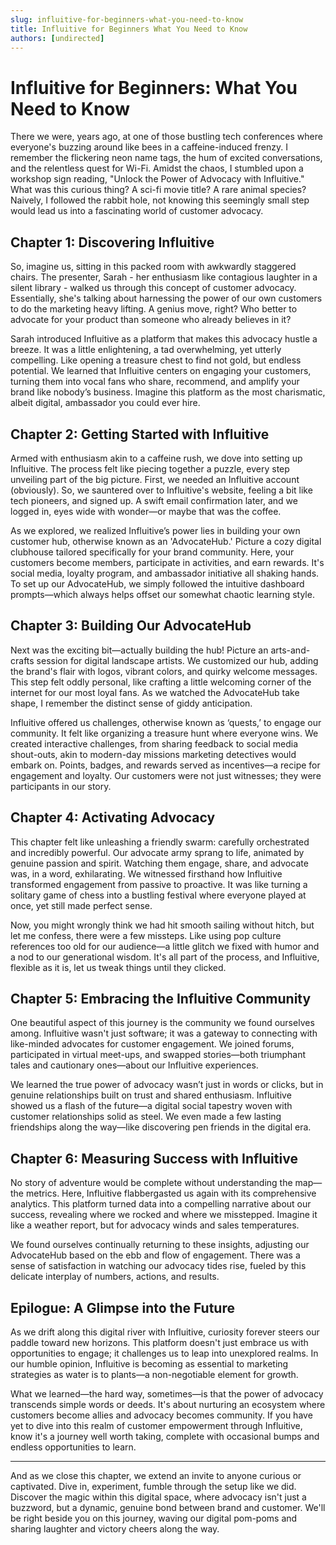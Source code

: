 ```yaml
---
slug: influitive-for-beginners-what-you-need-to-know
title: Influitive for Beginners What You Need to Know
authors: [undirected]
---
```



# Influitive for Beginners: What You Need to Know

There we were, years ago, at one of those bustling tech conferences where everyone's buzzing around like bees in a caffeine-induced frenzy. I remember the flickering neon name tags, the hum of excited conversations, and the relentless quest for Wi-Fi. Amidst the chaos, I stumbled upon a workshop sign reading, "Unlock the Power of Advocacy with Influitive." What was this curious thing? A sci-fi movie title? A rare animal species? Naively, I followed the rabbit hole, not knowing this seemingly small step would lead us into a fascinating world of customer advocacy.

## Chapter 1: Discovering Influitive

So, imagine us, sitting in this packed room with awkwardly staggered chairs. The presenter, Sarah - her enthusiasm like contagious laughter in a silent library - walked us through this concept of customer advocacy. Essentially, she's talking about harnessing the power of our own customers to do the marketing heavy lifting. A genius move, right? Who better to advocate for your product than someone who already believes in it?

Sarah introduced Influitive as a platform that makes this advocacy hustle a breeze. It was a little enlightening, a tad overwhelming, yet utterly compelling. Like opening a treasure chest to find not gold, but endless potential. We learned that Influitive centers on engaging your customers, turning them into vocal fans who share, recommend, and amplify your brand like nobody’s business. Imagine this platform as the most charismatic, albeit digital, ambassador you could ever hire.

## Chapter 2: Getting Started with Influitive

Armed with enthusiasm akin to a caffeine rush, we dove into setting up Influitive. The process felt like piecing together a puzzle, every step unveiling part of the big picture. First, we needed an Influitive account (obviously). So, we sauntered over to Influitive's website, feeling a bit like tech pioneers, and signed up. A swift email confirmation later, and we logged in, eyes wide with wonder—or maybe that was the coffee.

As we explored, we realized Influitive’s power lies in building your own customer hub, otherwise known as an 'AdvocateHub.' Picture a cozy digital clubhouse tailored specifically for your brand community. Here, your customers become members, participate in activities, and earn rewards. It's social media, loyalty program, and ambassador initiative all shaking hands. To set up our AdvocateHub, we simply followed the intuitive dashboard prompts—which always helps offset our somewhat chaotic learning style.

## Chapter 3: Building Our AdvocateHub

Next was the exciting bit—actually building the hub! Picture an arts-and-crafts session for digital landscape artists. We customized our hub, adding the brand's flair with logos, vibrant colors, and quirky welcome messages. This step felt oddly personal, like crafting a little welcoming corner of the internet for our most loyal fans. As we watched the AdvocateHub take shape, I remember the distinct sense of giddy anticipation.

Influitive offered us challenges, otherwise known as ‘quests,’ to engage our community. It felt like organizing a treasure hunt where everyone wins. We created interactive challenges, from sharing feedback to social media shout-outs, akin to modern-day missions marketing detectives would embark on. Points, badges, and rewards served as incentives—a recipe for engagement and loyalty. Our customers were not just witnesses; they were participants in our story.

## Chapter 4: Activating Advocacy

This chapter felt like unleashing a friendly swarm: carefully orchestrated and incredibly powerful. Our advocate army sprang to life, animated by genuine passion and spirit. Watching them engage, share, and advocate was, in a word, exhilarating. We witnessed firsthand how Influitive transformed engagement from passive to proactive. It was like turning a solitary game of chess into a bustling festival where everyone played at once, yet still made perfect sense.

Now, you might wrongly think we had hit smooth sailing without hitch, but let me confess, there were a few missteps. Like using pop culture references too old for our audience—a little glitch we fixed with humor and a nod to our generational wisdom. It's all part of the process, and Influitive, flexible as it is, let us tweak things until they clicked.

## Chapter 5: Embracing the Influitive Community

One beautiful aspect of this journey is the community we found ourselves among. Influitive wasn't just software; it was a gateway to connecting with like-minded advocates for customer engagement. We joined forums, participated in virtual meet-ups, and swapped stories—both triumphant tales and cautionary ones—about our Influitive experiences.

We learned the true power of advocacy wasn’t just in words or clicks, but in genuine relationships built on trust and shared enthusiasm. Influitive showed us a flash of the future—a digital social tapestry woven with customer relationships solid as steel. We even made a few lasting friendships along the way—like discovering pen friends in the digital era.

## Chapter 6: Measuring Success with Influitive

No story of adventure would be complete without understanding the map—the metrics. Here, Influitive flabbergasted us again with its comprehensive analytics. This platform turned data into a compelling narrative about our success, revealing where we rocked and where we misstepped. Imagine it like a weather report, but for advocacy winds and sales temperatures.

We found ourselves continually returning to these insights, adjusting our AdvocateHub based on the ebb and flow of engagement. There was a sense of satisfaction in watching our advocacy tides rise, fueled by this delicate interplay of numbers, actions, and results.

## Epilogue: A Glimpse into the Future

As we drift along this digital river with Influitive, curiosity forever steers our paddle toward new horizons. This platform doesn't just embrace us with opportunities to engage; it challenges us to leap into unexplored realms. In our humble opinion, Influitive is becoming as essential to marketing strategies as water is to plants—a non-negotiable element for growth.

What we learned—the hard way, sometimes—is that the power of advocacy transcends simple words or deeds. It's about nurturing an ecosystem where customers become allies and advocacy becomes community. If you have yet to dive into this realm of customer empowerment through Influitive, know it's a journey well worth taking, complete with occasional bumps and endless opportunities to learn.

---

And as we close this chapter, we extend an invite to anyone curious or captivated. Dive in, experiment, fumble through the setup like we did. Discover the magic within this digital space, where advocacy isn't just a buzzword, but a dynamic, genuine bond between brand and customer. We'll be right beside you on this journey, waving our digital pom-poms and sharing laughter and victory cheers along the way.